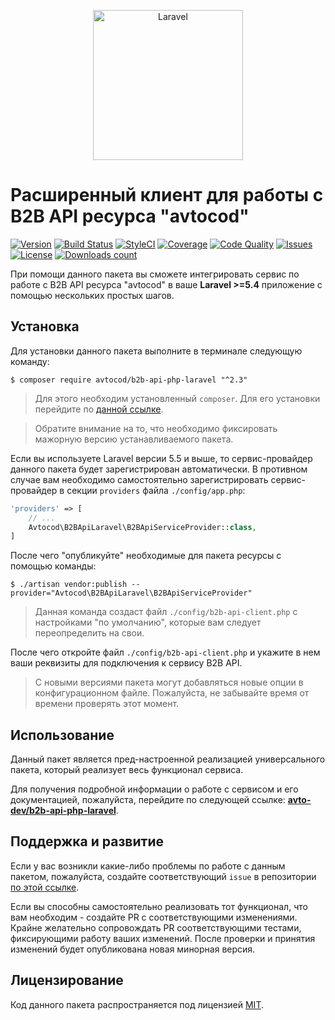 <p align="center">
  <img src="https://laravel.com/assets/img/components/logo-laravel.svg" alt="Laravel" width="240" />
</p>

# Расширенный клиент для работы с B2B API ресурса "avtocod"

[![Version][badge_version]][link_packagist]
[![Build Status][badge_build_status]][link_build_status]
[![StyleCI][badge_styleci]][link_styleci]
[![Coverage][badge_coverage]][link_coverage]
[![Code Quality][badge_quality]][link_coverage]
[![Issues][badge_issues]][link_issues]
[![License][badge_license]][link_license]
[![Downloads count][badge_downloads_count]][link_packagist]

При помощи данного пакета вы сможете интегрировать сервис по работе с B2B API ресурса "avtocod" в ваше **Laravel &gt;=5.4** приложение с помощью нескольких простых шагов.

## Установка

Для установки данного пакета выполните в терминале следующую команду:

```shell
$ composer require avtocod/b2b-api-php-laravel "^2.3"
```

> Для этого необходим установленный `composer`. Для его установки перейдите по [данной ссылке][getcomposer].

> Обратите внимание на то, что необходимо фиксировать мажорную версию устанавливаемого пакета.

Если вы используете Laravel версии 5.5 и выше, то сервис-провайдер данного пакета будет зарегистрирован автоматически. В противном случае вам необходимо самостоятельно зарегистрировать сервис-провайдер в секции `providers` файла `./config/app.php`:

```php
'providers' => [
    // ...
    Avtocod\B2BApiLaravel\B2BApiServiceProvider::class,
]
```

После чего "опубликуйте" необходимые для пакета ресурсы с помощью команды:

```shell
$ ./artisan vendor:publish --provider="Avtocod\B2BApiLaravel\B2BApiServiceProvider"
```

> Данная команда создаст файл `./config/b2b-api-client.php` с настройками "по умолчанию", которые вам следует переопределить на свои.

После чего откройте файл `./config/b2b-api-client.php` и укажите в нем ваши реквизиты для подключения к сервису B2B API.

> С новыми версиями пакета могут добавляться новые опции в конфигурационном файле. Пожалуйста, не забывайте время от времени проверять этот момент.

## Использование

Данный пакет является пред-настроенной реализацией универсального пакета, который реализует весь функционал сервиса.

Для получения подробной информации о работе с сервисом и его документацией, пожалуйста, перейдите по следующей ссылке: **[avto-dev/b2b-api-php-laravel][b2b_api_client_laravel]**.

## Поддержка и развитие

Если у вас возникли какие-либо проблемы по работе с данным пакетом, пожалуйста, создайте соответствующий `issue` в репозитории [по этой ссылке][b2b_api_client_laravel].

Если вы способны самостоятельно реализовать тот функционал, что вам необходим - создайте PR с соответствующими изменениями. Крайне желательно сопровождать PR соответствующими тестами, фиксирующими работу ваших изменений. После проверки и принятия изменений будет опубликована новая минорная версия.

## Лицензирование

Код данного пакета распространяется под лицензией [MIT][link_license].

[badge_version]:https://img.shields.io/packagist/v/avtocod/b2b-api-php-laravel.svg?style=flat&maxAge=30
[badge_downloads_count]:https://img.shields.io/packagist/dt/avtocod/b2b-api-php-laravel.svg?style=flat&maxAge=30
[badge_license]:https://img.shields.io/packagist/l/avtocod/b2b-api-php-laravel.svg?style=flat&maxAge=30
[badge_build_status]:https://scrutinizer-ci.com/g/avtocod/b2b-api-php-laravel/badges/build.png?b=master
[badge_styleci]:https://styleci.io/repos/106925654/shield
[badge_coverage]:https://scrutinizer-ci.com/g/avtocod/b2b-api-php-laravel/badges/coverage.png?b=master
[badge_quality]:https://scrutinizer-ci.com/g/avtocod/b2b-api-php-laravel/badges/quality-score.png?b=master
[badge_issues]:https://img.shields.io/github/issues/avtocod/b2b-api-php-laravel.svg?style=flat&maxAge=30
[link_packagist]:https://packagist.org/packages/avtocod/b2b-api-php-laravel
[link_styleci]:https://styleci.io/repos/106925654/
[link_license]:https://github.com/avtocod/b2b-api-php-laravel/blob/master/LICENSE
[link_build_status]:https://scrutinizer-ci.com/g/avtocod/b2b-api-php-laravel/build-status/master
[link_coverage]:https://scrutinizer-ci.com/g/avtocod/b2b-api-php-laravel/?branch=master
[link_issues]:https://github.com/avtocod/b2b-api-php-laravel/issues
[getcomposer]:https://getcomposer.org/download/
[b2b_api_client_laravel]:https://github.com/avto-dev/b2b-api-php-laravel
